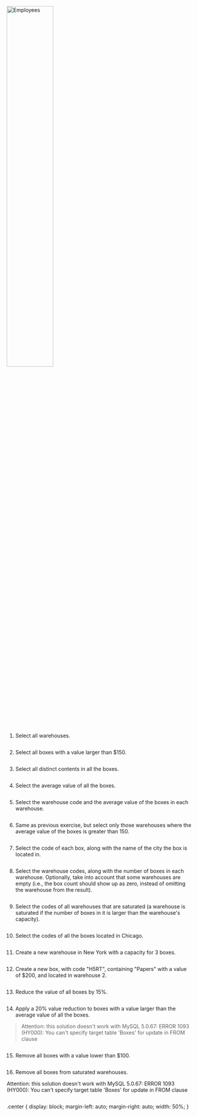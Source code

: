 <img src="https://upload.wikimedia.org/wikipedia/commons/4/47/Sql_warehouse.png" alt="Employees" width="50%" class="center"/>


1. Select all warehouses.

```sql

```

2. Select all boxes with a value larger than $150.

```sql

```

3. Select all distinct contents in all the boxes.

```sql

```

4. Select the average value of all the boxes.

```sql

```

5. Select the warehouse code and the average value of the boxes in each warehouse.

```sql

```

6. Same as previous exercise, but select only those warehouses where the average value of the boxes is greater than 150.

```sql

```

7. Select the code of each box, along with the name of the city the box is located in.

```sql

```

8. Select the warehouse codes, along with the number of boxes in each warehouse. Optionally, take into account that some warehouses are empty (i.e., the box count should show up as zero, instead of omitting the warehouse from the result).

```sql

```

9. Select the codes of all warehouses that are saturated (a warehouse is saturated if the number of boxes in it is larger than the warehouse's capacity).

```sql

```

10. Select the codes of all the boxes located in Chicago.

```sql

```

11. Create a new warehouse in New York with a capacity for 3 boxes.

```sql

```

12. Create a new box, with code "H5RT", containing "Papers" with a value of $200, and located in warehouse 2.

```sql

```

13. Reduce the value of all boxes by 15%.

```sql

```

14. Apply a 20% value reduction to boxes with a value larger than the average value of all the boxes.

> Attention: this solution doesn't work with MySQL 5.0.67: ERROR 1093 (HY000): You can't specify target table 'Boxes' for update in FROM clause



```sql

```

15. Remove all boxes with a value lower than $100.

```sql

```

16. Remove all boxes from saturated warehouses.

Attention: this solution doesn't work with MySQL 5.0.67: ERROR 1093 (HY000): You can't specify target table 'Boxes' for update in FROM clause

```sql

```





.center {
    display: block;
    margin-left: auto;
    margin-right: auto;
    width: 50%;
}